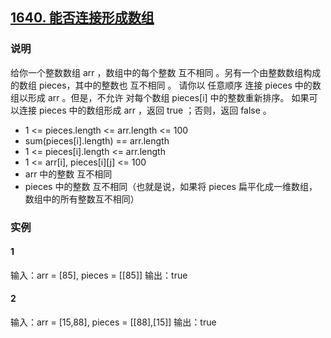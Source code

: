 ## [1640. 能否连接形成数组](https://leetcode-cn.com/problems/check-array-formation-through-concatenation/)

### 说明
给你一个整数数组 arr ，数组中的每个整数 互不相同 。另有一个由整数数组构成的数组 pieces，其中的整数也 互不相同 。
请你以 任意顺序 连接 pieces 中的数组以形成 arr 。但是，不允许 对每个数组 pieces[i] 中的整数重新排序。
如果可以连接 pieces 中的数组形成 arr ，返回 true ；否则，返回 false 。

* 1 <= pieces.length <= arr.length <= 100
* sum(pieces[i].length) == arr.length
* 1 <= pieces[i].length <= arr.length
* 1 <= arr[i], pieces[i][j] <= 100
* arr 中的整数 互不相同
* pieces 中的整数 互不相同（也就是说，如果将 pieces 扁平化成一维数组，数组中的所有整数互不相同）

### 实例
#### 1
输入：arr = [85], pieces = [[85]]
输出：true

#### 2
输入：arr = [15,88], pieces = [[88],[15]]
输出：true